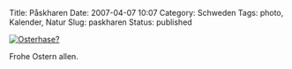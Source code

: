 Title: Påskharen
Date: 2007-04-07 10:07
Category: Schweden
Tags: photo, Kalender, Natur
Slug: paskharen
Status: published

[![Osterhase?](/pic/paskhare_s.jpg "Osterhase?")](/pic/paskhare_l.jpg)

Frohe Ostern allen.

